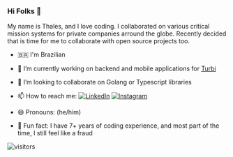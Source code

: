 ### Hi Folks 👋

My name is Thales, and I love coding.
I collaborated on various critical mission systems for private companies arround the globe.
Recently decided that is time for me to collaborate with open source projects too.

- 🇧🇷 I'm Brazilian
- 🚙 I’m currently working on backend and mobile applications for [Turbi](https://turbi.com.br)
- 👯 I’m looking to collaborate on Golang or Typescript libraries
- 📫 How to reach me: [![LinkedIn](https://img.shields.io/badge/LinkedIn-%230077B5.svg?&style=flat-square&logo=linkedin&logoColor=white)](https://www.linkedin.com/in/tmontdev/) [![Instagram](https://img.shields.io/badge/Instagram-%23E4405F.svg?&style=flat-square&logo=instagram&logoColor=white)](https://www.instagram.com/the.monteiro/)

- 😄 Pronouns: (he/him)
- 🤭 Fun fact: I have 7+ years of coding experience, and most part of the time, I still feel like a fraud

![visitors](https://visitor-badge.laobi.icu/badge?page_id=tmontdev.tmontdev)
